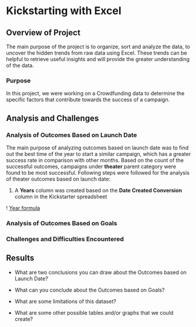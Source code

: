 # Kickstarting with Excel

## Overview of Project
The main purpose of the project is to organize, sort and analyze the data, to uncover the hidden trends from raw data using Excel. These trends can be helpful to retrieve useful insights and will provide the greater understanding of the data.

### Purpose
In this project, we were working on a Crowdfunding data to determine the specific factors that contribute towards the success of a campaign.

## Analysis and Challenges

### Analysis of Outcomes Based on Launch Date
The main purpose of analyzing outcomes based on launch date was to find out the best time of the year to start a similar campaign, which has a greater success rate in comparison with other months. Based on the count of the successful outcomes, campaigns under **theater** parent category were found to be most successful.
Following steps were followed for the analysis of theater outcomes based on launch date:

1. A **Years** column was created based on the **Date Created Conversion** column in the Kickstarter spreadsheet

! [Year formula](Images_Theater/Year_formula_s.png) 








### Analysis of Outcomes Based on Goals

### Challenges and Difficulties Encountered

## Results

- What are two conclusions you can draw about the Outcomes based on Launch Date?

- What can you conclude about the Outcomes based on Goals?

- What are some limitations of this dataset?

- What are some other possible tables and/or graphs that we could create?
